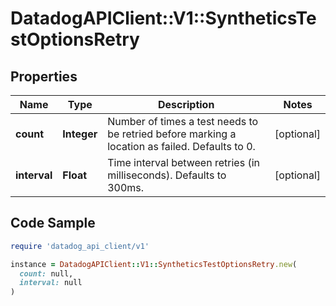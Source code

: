 # DatadogAPIClient::V1::SyntheticsTestOptionsRetry

## Properties

| Name | Type | Description | Notes |
| ---- | ---- | ----------- | ----- |
| **count** | **Integer** | Number of times a test needs to be retried before marking a location as failed. Defaults to 0. | [optional] |
| **interval** | **Float** | Time interval between retries (in milliseconds). Defaults to 300ms. | [optional] |

## Code Sample

```ruby
require 'datadog_api_client/v1'

instance = DatadogAPIClient::V1::SyntheticsTestOptionsRetry.new(
  count: null,
  interval: null
)
```


